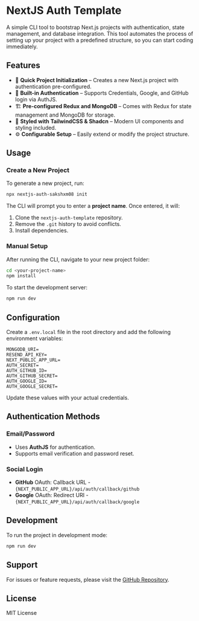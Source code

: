 # NextJS Auth Template

A simple CLI tool to bootstrap Next.js projects with authentication, state management, and database integration. This tool automates the process of setting up your project with a predefined structure, so you can start coding immediately.

## Features

- 🚀 **Quick Project Initialization** – Creates a new Next.js project with authentication pre-configured.
- 🔐 **Built-in Authentication** – Supports Credentials, Google, and GitHub login via AuthJS.
- 🏗 **Pre-configured Redux and MongoDB** – Comes with Redux for state management and MongoDB for storage.
- 🎨 **Styled with TailwindCSS & Shadcn** – Modern UI components and styling included.
- ⚙️ **Configurable Setup** – Easily extend or modify the project structure.

## Usage

### Create a New Project

To generate a new project, run:

```sh
npx nextjs-auth-sakshxm08 init
```

The CLI will prompt you to enter a **project name**. Once entered, it will:

1. Clone the `nextjs-auth-template` repository.
2. Remove the `.git` history to avoid conflicts.
3. Install dependencies.

### Manual Setup

After running the CLI, navigate to your new project folder:

```sh
cd <your-project-name>
npm install
```

To start the development server:

```sh
npm run dev
```

## Configuration

Create a `.env.local` file in the root directory and add the following environment variables:

```env
MONGODB_URI=
RESEND_API_KEY=
NEXT_PUBLIC_APP_URL=
AUTH_SECRET=
AUTH_GITHUB_ID=
AUTH_GITHUB_SECRET=
AUTH_GOOGLE_ID=
AUTH_GOOGLE_SECRET=
```

Update these values with your actual credentials.

## Authentication Methods

### Email/Password

- Uses **AuthJS** for authentication.
- Supports email verification and password reset.

### Social Login

- **GitHub** OAuth: Callback URL - `{NEXT_PUBLIC_APP_URL}/api/auth/callback/github`
- **Google** OAuth: Redirect URI - `{NEXT_PUBLIC_APP_URL}/api/auth/callback/google`

## Development

To run the project in development mode:

```sh
npm run dev
```

## Support

For issues or feature requests, please visit the [GitHub Repository](https://github.com/sakshxm08/nextjs-auth-template).

## License

MIT License
